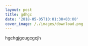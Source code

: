 ```yaml
---
layout: post
title: gdhgc
date: '2018-05-05T10:01:30+03:00'
cover_image: /./images/download.png
---
```

hgchgjgcugcgcjh
